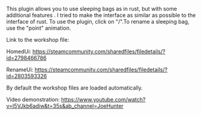 This plugin allows you to use sleeping bags as in rust, but with some additional features . I tried to make the interface as similar as possible to the interface of rust.
To use the plugin, click on "/".To rename a sleeping bag, use the "point" animation.

Link to the workshop file:

HomedUi:
https://steamcommunity.com/sharedfiles/filedetails/?id=2798466786

RenameUi:
https://steamcommunity.com/sharedfiles/filedetails/?id=2803593326

By default the workshop files are loaded automatically.

Video demonstration: https://www.youtube.com/watch?v=I5VJkb6adiw&t=35s&ab_channel=JoeHunter
